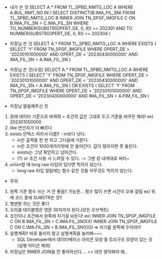- 내가 쓴 것
SELECT A.*
FROM TL_SPBD_NMTG_LOC A
WHERE A.BUL_NMT_NO IN (
    SELECT DISTINCT(B.IMA_FIL_SN)
    FROM TL_SPBD_NMTG_LOC B
    INNER JOIN TN_SPGF_IMGFILE C ON B.IMA_FIL_SN = C.IMA_FIL_SN
    WHERE TO_NUMBER(SUBSTR(OPERT_DE, 0, 6)) >= 202301
    AND TO NUMBER(SUBSTR(OPERT_DE, 0, 6)) <= 202304
)

- 차장님 쓴 것
SELECT A.*
FROM TL_SPBD_NMTG_LOC A
WHERE EXISTS (
    SELECT 'Y'
    FROM TN_SPGF_IMGFILE
    WHERE OPERT_DE > '20230101000000'
    AND OPERT_DE < '20230430000000'
    AND IMA_FIL_SN = A.IMA_FIL_SN
)

- 차장님 쓴 것(수정)
SELECT  A.*
FROM    TL_SPBD_NMTG_LOC A
WHERE
EXISTS  (
        SELECT 'Y'
        FROM TN_SPGF_IMGFILE
        WHERE OPERT_DE > '20230101000000'
        AND OPERT_DE < '20230430000000'
        AND IMA_FIL_SN = A.IMA_FIL_SN
        )
OR
EXISTS  (
        SELECT 'Y'
        FROM TN_SPGF_IMGFILE
        WHERE OPERT_DE > '20230101000000'
        AND OPERT_DE < '20230430000000'
        AND IMA_FIL_SN = A.FIM_FIL_SN
        )

- 차장님 말씀해주신 것
1. 원래 데이터 기준으로 바꿔줘 = 조건의 값은 그대로 두고 기준을 바꾸든 해라!
ex) 202301000000
2. like 연산자가 더 빠르다 
3. exists 인덱스 따라서 다름!! - in보다 낫다.
    * in은 출력을 한 번 하고 그다음에 거른다.
    * in은 조건이 1000개까지밖에 안 들어간다. 값이 많아지면 못 돌린다.
    * exists는 그냥 확인하고 넘어간다.
    * (?) or 조건 사용 시 느려질 수 있다. -> 그땐 걍 내꺼대로 써라~
4. union할 때 long raw 타입이 있다면 먹히지 않는다.
    * long raw 타입 컬럼에는 함수 같은 것들 아무것도 먹히지 않는다.

* 주의
1. 왼쪽 기준 함수 쓰는 거 안 좋음!! 가능한...
함수 많이 쓰면 시간이 오래 걸림
ex) 위에 코드 중에 SUBSTR쓴 것!!
2. 형변환 하는 것은 좋다
3. 오라클 테이블명은 영문 30자까지 된다.(모든 오브젝트)
4. 조인이나 조건에서 왼쪽에 자기걸 놔둔다!
ex) INNER JOIN TN_SPGF_IMGFILE C ON B.IMA_FIL_SN = C.IMA.FIL_SN(XX)
    INNER JOIN TN_SPGF_IMGFILE C ON C.IMA.FIL_SN = B.IMA_FIL_SN(OO)
    => 자기를 왼쪽에 두어라!!!
5. 실행계획!! 바로 돌리지 말고 실행계획을 눌러봐~~~
    * SQL Developer에서 데이터베이스 아이콘 모양 중 트리구조 모양이 있는 것(실행 아이콘 제외)
6. 차장님은 INNER JOIN을 안 좋아하신다.... => 대안 찾아봐야 해..
